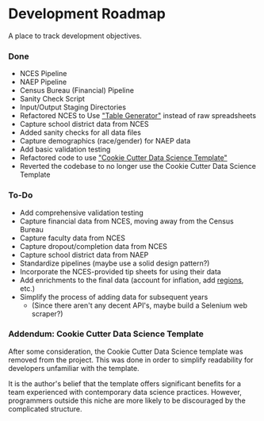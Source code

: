 # Development Roadmap

A place to track development objectives.

### Done

* NCES Pipeline
* NAEP Pipeline
* Census Bureau (Financial) Pipeline
* Sanity Check Script
* Input/Output Staging Directories
* Refactored NCES to Use ["Table Generator"](https://nces.ed.gov/ccd/elsi/tableGenerator.aspx) 
instead of raw spreadsheets
* Capture school district data from NCES
* Added sanity checks for all data files
* Capture demographics (race/gender) for NAEP data
* Add basic validation testing
* Refactored code to use ["Cookie Cutter Data Science Template"](https://drivendata.github.io/cookiecutter-data-science/#cookiecutter-data-science)
* Reverted the codebase to no longer use the Cookie Cutter Data Science Template

### To-Do

* Add comprehensive validation testing
* Capture financial data from NCES, moving away from the Census Bureau
* Capture faculty data from NCES
* Capture dropout/completion data from NCES
* Capture school district data from NAEP
* Standardize pipelines (maybe use a solid design pattern?)
* Incorporate the NCES-provided tip sheets for using their data
* Add enrichments to the final data (account for inflation, add [regions](https://ies.ed.gov/ncee/edlabs/about/), etc.)
* Simplify the process of adding data for subsequent years
    * (Since there aren't any decent API's, maybe build a Selenium web scraper?)

### Addendum: Cookie Cutter Data Science Template

After some consideration, the Cookie Cutter Data Science template was removed from the project. This was done in order to simplify readability for developers unfamiliar with the template.

It is the author's belief that the template offers significant benefits for a team experienced with contemporary data science practices. However, programmers outside this niche are more likely to be discouraged by the complicated structure.

